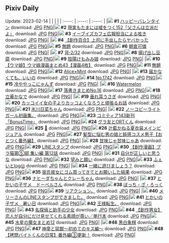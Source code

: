 ## Pixiv Daily
Update: 2023-02-14
|      |      |      |
| :----: | :----: | :----: |
|![](https://pixiv.microyu.workers.dev/c/240x480/img-master/img/2023/02/13/08/18/39/105333365_p0_master1200.jpg) **#1** [ハッピーバレンタイン](https://www.pixiv.net/artworks/105333365) download: [JPG](https://pixiv.microyu.workers.dev/img-original/img/2023/02/13/08/18/39/105333365_p0.jpg) [PNG](https://pixiv.microyu.workers.dev/img-original/img/2023/02/13/08/18/39/105333365_p0.png)|![](https://pixiv.microyu.workers.dev/c/240x480/img-master/img/2023/02/12/18/44/49/105311801_p0_master1200.jpg) **#2** [現実もたまには嘘をつく152「父さんは立派だよ」](https://www.pixiv.net/artworks/105311801) download: [JPG](https://pixiv.microyu.workers.dev/img-original/img/2023/02/12/18/44/49/105311801_p0.jpg) [PNG](https://pixiv.microyu.workers.dev/img-original/img/2023/02/12/18/44/49/105311801_p0.png)|![](https://pixiv.microyu.workers.dev/c/240x480/img-master/img/2023/02/12/01/57/24/105294460_p0_master1200.jpg) **#3** [イーブイズカフェ広報担当による呟き](https://www.pixiv.net/artworks/105294460) download: [JPG](https://pixiv.microyu.workers.dev/img-original/img/2023/02/12/01/57/24/105294460_p0.jpg) [PNG](https://pixiv.microyu.workers.dev/img-original/img/2023/02/12/01/57/24/105294460_p0.png)|
|![](https://pixiv.microyu.workers.dev/c/240x480/img-master/img/2023/02/12/19/17/04/105314148_p0_master1200.jpg) **#4** [【創作百合】上司に手出したらヤバかった](https://www.pixiv.net/artworks/105314148) download: [JPG](https://pixiv.microyu.workers.dev/img-original/img/2023/02/12/19/17/04/105314148_p0.jpg) [PNG](https://pixiv.microyu.workers.dev/img-original/img/2023/02/12/19/17/04/105314148_p0.png)|![](https://pixiv.microyu.workers.dev/c/240x480/img-master/img/2023/02/12/00/00/51/105290772_p0_master1200.jpg) **#5** [無題](https://www.pixiv.net/artworks/105290772) download: [JPG](https://pixiv.microyu.workers.dev/img-original/img/2023/02/12/00/00/51/105290772_p0.jpg) [PNG](https://pixiv.microyu.workers.dev/img-original/img/2023/02/12/00/00/51/105290772_p0.png)|![](https://pixiv.microyu.workers.dev/c/240x480/img-master/img/2023/02/12/12/11/09/105303357_p0_master1200.jpg) **#6** [朝倉可憐](https://www.pixiv.net/artworks/105303357) download: [JPG](https://pixiv.microyu.workers.dev/img-original/img/2023/02/12/12/11/09/105303357_p0.jpg) [PNG](https://pixiv.microyu.workers.dev/img-original/img/2023/02/12/12/11/09/105303357_p0.png)|
|![](https://pixiv.microyu.workers.dev/c/240x480/img-master/img/2023/02/12/00/04/10/105291092_p0_master1200.jpg) **#7** [背‐2/32](https://www.pixiv.net/artworks/105291092) download: [JPG](https://pixiv.microyu.workers.dev/img-original/img/2023/02/12/00/04/10/105291092_p0.jpg) [PNG](https://pixiv.microyu.workers.dev/img-original/img/2023/02/12/00/04/10/105291092_p0.png)|![](https://pixiv.microyu.workers.dev/c/240x480/img-master/img/2023/02/12/20/30/01/105316596_p0_master1200.jpg) **#8** [揚げ出し豆腐](https://www.pixiv.net/artworks/105316596) download: [JPG](https://pixiv.microyu.workers.dev/img-original/img/2023/02/12/20/30/01/105316596_p0.jpg) [PNG](https://pixiv.microyu.workers.dev/img-original/img/2023/02/12/20/30/01/105316596_p0.png)|![](https://pixiv.microyu.workers.dev/c/240x480/img-master/img/2023/02/12/00/00/54/105290782_p0_master1200.jpg) **#9** [陰陽けもみみ娘](https://www.pixiv.net/artworks/105290782) download: [JPG](https://pixiv.microyu.workers.dev/img-original/img/2023/02/12/00/00/54/105290782_p0.jpg) [PNG](https://pixiv.microyu.workers.dev/img-original/img/2023/02/12/00/00/54/105290782_p0.png)|
|![](https://pixiv.microyu.workers.dev/c/240x480/img-master/img/2023/02/12/00/02/33/105290981_p0_master1200.jpg) **#10** [【ウマ娘】ウマ娘漫画まとめ43【漫画4枚】](https://www.pixiv.net/artworks/105290981) download: [JPG](https://pixiv.microyu.workers.dev/img-original/img/2023/02/12/00/02/33/105290981_p0.jpg) [PNG](https://pixiv.microyu.workers.dev/img-original/img/2023/02/12/00/02/33/105290981_p0.png)|![](https://pixiv.microyu.workers.dev/c/240x480/img-master/img/2023/02/12/21/18/58/105318517_p0_master1200.jpg) **#11** [無題](https://www.pixiv.net/artworks/105318517) download: [JPG](https://pixiv.microyu.workers.dev/img-original/img/2023/02/12/21/18/58/105318517_p0.jpg) [PNG](https://pixiv.microyu.workers.dev/img-original/img/2023/02/12/21/18/58/105318517_p0.png)|![](https://pixiv.microyu.workers.dev/c/240x480/img-master/img/2023/02/12/18/39/22/105312996_p0_master1200.jpg) **#12** [Alice×Mint](https://www.pixiv.net/artworks/105312996) download: [JPG](https://pixiv.microyu.workers.dev/img-original/img/2023/02/12/18/39/22/105312996_p0.jpg) [PNG](https://pixiv.microyu.workers.dev/img-original/img/2023/02/12/18/39/22/105312996_p0.png)|
|![](https://pixiv.microyu.workers.dev/c/240x480/img-master/img/2023/02/13/00/02/18/105325614_p0_master1200.jpg) **#13** [届かなくても、いいの](https://www.pixiv.net/artworks/105325614) download: [JPG](https://pixiv.microyu.workers.dev/img-original/img/2023/02/13/00/02/18/105325614_p0.jpg) [PNG](https://pixiv.microyu.workers.dev/img-original/img/2023/02/13/00/02/18/105325614_p0.png)|![](https://pixiv.microyu.workers.dev/c/240x480/img-master/img/2023/02/13/00/25/42/105290744_p0_master1200.jpg) **#14** [No.1742](https://www.pixiv.net/artworks/105290744) download: [JPG](https://pixiv.microyu.workers.dev/img-original/img/2023/02/13/00/25/42/105290744_p0.jpg) [PNG](https://pixiv.microyu.workers.dev/img-original/img/2023/02/13/00/25/42/105290744_p0.png)|![](https://pixiv.microyu.workers.dev/c/240x480/img-master/img/2023/02/13/20/30/02/105345975_p0_master1200.jpg) **#15** [冷ややっこにゃんず](https://www.pixiv.net/artworks/105345975) download: [JPG](https://pixiv.microyu.workers.dev/img-original/img/2023/02/13/20/30/02/105345975_p0.jpg) [PNG](https://pixiv.microyu.workers.dev/img-original/img/2023/02/13/20/30/02/105345975_p0.png)|
|![](https://pixiv.microyu.workers.dev/c/240x480/img-master/img/2023/02/12/02/21/52/105293306_p0_master1200.jpg) **#16** [Watermelon](https://www.pixiv.net/artworks/105293306) download: [JPG](https://pixiv.microyu.workers.dev/img-original/img/2023/02/12/02/21/52/105293306_p0.jpg) [PNG](https://pixiv.microyu.workers.dev/img-original/img/2023/02/12/02/21/52/105293306_p0.png)|![](https://pixiv.microyu.workers.dev/c/240x480/img-master/img/2023/02/12/12/44/44/105304111_p0_master1200.jpg) **#17** [落書きまとめNo.16](https://www.pixiv.net/artworks/105304111) download: [JPG](https://pixiv.microyu.workers.dev/img-original/img/2023/02/12/12/44/44/105304111_p0.jpg) [PNG](https://pixiv.microyu.workers.dev/img-original/img/2023/02/12/12/44/44/105304111_p0.png)|![](https://pixiv.microyu.workers.dev/c/240x480/img-master/img/2023/02/12/12/35/49/105303923_p0_master1200.jpg) **#18** [立華かなで](https://www.pixiv.net/artworks/105303923) download: [JPG](https://pixiv.microyu.workers.dev/img-original/img/2023/02/12/12/35/49/105303923_p0.jpg) [PNG](https://pixiv.microyu.workers.dev/img-original/img/2023/02/12/12/35/49/105303923_p0.png)|
|![](https://pixiv.microyu.workers.dev/c/240x480/img-master/img/2023/02/12/22/34/14/105321602_p0_master1200.jpg) **#19** [垂れ耳うさぎ](https://www.pixiv.net/artworks/105321602) download: [JPG](https://pixiv.microyu.workers.dev/img-original/img/2023/02/12/22/34/14/105321602_p0.jpg) [PNG](https://pixiv.microyu.workers.dev/img-original/img/2023/02/12/22/34/14/105321602_p0.png)|![](https://pixiv.microyu.workers.dev/c/240x480/img-master/img/2023/02/12/12/00/40/105303113_p0_master1200.jpg) **#20** [カッコイイ女の子よりカッコよくなろうと頑張るお話](https://www.pixiv.net/artworks/105303113) download: [JPG](https://pixiv.microyu.workers.dev/img-original/img/2023/02/12/12/00/40/105303113_p0.jpg) [PNG](https://pixiv.microyu.workers.dev/img-original/img/2023/02/12/12/00/40/105303113_p0.png)|![](https://pixiv.microyu.workers.dev/c/240x480/img-master/img/2023/02/12/00/00/45/105290751_p0_master1200.jpg) **#21** [氷川日菜ちゃん](https://www.pixiv.net/artworks/105290751) download: [JPG](https://pixiv.microyu.workers.dev/img-original/img/2023/02/12/00/00/45/105290751_p0.jpg) [PNG](https://pixiv.microyu.workers.dev/img-original/img/2023/02/12/00/00/45/105290751_p0.png)|
|![](https://pixiv.microyu.workers.dev/c/240x480/img-master/img/2023/02/12/14/15/41/105306059_p0_master1200.jpg) **#22** [ノーコピーライトガール初画集。](https://www.pixiv.net/artworks/105306059) download: [JPG](https://pixiv.microyu.workers.dev/img-original/img/2023/02/12/14/15/41/105306059_p0.jpg) [PNG](https://pixiv.microyu.workers.dev/img-original/img/2023/02/12/14/15/41/105306059_p0.png)|![](https://pixiv.microyu.workers.dev/c/240x480/img-master/img/2023/02/12/03/49/53/105296339_p0_master1200.jpg) **#23** [コミティア143新刊「BonusTime」](https://www.pixiv.net/artworks/105296339) download: [JPG](https://pixiv.microyu.workers.dev/img-original/img/2023/02/12/03/49/53/105296339_p0.jpg) [PNG](https://pixiv.microyu.workers.dev/img-original/img/2023/02/12/03/49/53/105296339_p0.png)|![](https://pixiv.microyu.workers.dev/c/240x480/img-master/img/2023/02/12/00/25/59/105291918_p0_master1200.jpg) **#24** [グラ友とORTくん](https://www.pixiv.net/artworks/105291918) download: [JPG](https://pixiv.microyu.workers.dev/img-original/img/2023/02/12/00/25/59/105291918_p0.jpg) [PNG](https://pixiv.microyu.workers.dev/img-original/img/2023/02/12/00/25/59/105291918_p0.png)|
|![](https://pixiv.microyu.workers.dev/c/240x480/img-master/img/2023/02/14/08/55/32/105346327_p0_master1200.jpg) **#25** [🌈](https://www.pixiv.net/artworks/105346327) download: [JPG](https://pixiv.microyu.workers.dev/img-original/img/2023/02/14/08/55/32/105346327_p0.jpg) [PNG](https://pixiv.microyu.workers.dev/img-original/img/2023/02/14/08/55/32/105346327_p0.png)|![](https://pixiv.microyu.workers.dev/c/240x480/img-master/img/2023/02/12/10/06/32/105300905_p0_master1200.jpg) **#26** [辻藍かねる夏衣装メインビジュアル](https://www.pixiv.net/artworks/105300905) download: [JPG](https://pixiv.microyu.workers.dev/img-original/img/2023/02/12/10/06/32/105300905_p0.jpg) [PNG](https://pixiv.microyu.workers.dev/img-original/img/2023/02/12/10/06/32/105300905_p0.png)|![](https://pixiv.microyu.workers.dev/c/240x480/img-master/img/2023/02/13/12/00/08/105336116_p0_master1200.jpg) **#27** [髪型に悩む男の娘と鈍感コスメ男子【おとつく番外編】](https://www.pixiv.net/artworks/105336116) download: [JPG](https://pixiv.microyu.workers.dev/img-original/img/2023/02/13/12/00/08/105336116_p0.jpg) [PNG](https://pixiv.microyu.workers.dev/img-original/img/2023/02/13/12/00/08/105336116_p0.png)|
|![](https://pixiv.microyu.workers.dev/c/240x480/img-master/img/2023/02/12/01/21/04/105293639_p0_master1200.jpg) **#28** [甘味じゃ甘味じゃあ](https://www.pixiv.net/artworks/105293639) download: [JPG](https://pixiv.microyu.workers.dev/img-original/img/2023/02/12/01/21/04/105293639_p0.jpg) [PNG](https://pixiv.microyu.workers.dev/img-original/img/2023/02/12/01/21/04/105293639_p0.png)|![](https://pixiv.microyu.workers.dev/c/240x480/img-master/img/2023/02/13/00/00/46/105325426_p0_master1200.jpg) **#29** [LINEスタンプ](https://www.pixiv.net/artworks/105325426) download: [JPG](https://pixiv.microyu.workers.dev/img-original/img/2023/02/13/00/00/46/105325426_p0.jpg) [PNG](https://pixiv.microyu.workers.dev/img-original/img/2023/02/13/00/00/46/105325426_p0.png)|![](https://pixiv.microyu.workers.dev/c/240x480/img-master/img/2023/02/13/19/00/18/105343520_p0_master1200.jpg) **#30** [【創作漫画】ブラ猫第⑤部 集い編 第12話](https://www.pixiv.net/artworks/105343520) download: [JPG](https://pixiv.microyu.workers.dev/img-original/img/2023/02/13/19/00/18/105343520_p0.jpg) [PNG](https://pixiv.microyu.workers.dev/img-original/img/2023/02/13/19/00/18/105343520_p0.png)|
|![](https://pixiv.microyu.workers.dev/c/240x480/img-master/img/2023/02/12/00/03/56/105291080_p0_master1200.jpg) **#31** [自分が正しいと思うな](https://www.pixiv.net/artworks/105291080) download: [JPG](https://pixiv.microyu.workers.dev/img-original/img/2023/02/12/00/03/56/105291080_p0.jpg) [PNG](https://pixiv.microyu.workers.dev/img-original/img/2023/02/12/00/03/56/105291080_p0.png)|![](https://pixiv.microyu.workers.dev/c/240x480/img-master/img/2023/02/13/14/54/20/105338617_p0_master1200.jpg) **#32** [望みと願い](https://www.pixiv.net/artworks/105338617) download: [JPG](https://pixiv.microyu.workers.dev/img-original/img/2023/02/13/14/54/20/105338617_p0.jpg) [PNG](https://pixiv.microyu.workers.dev/img-original/img/2023/02/13/14/54/20/105338617_p0.png)|![](https://pixiv.microyu.workers.dev/c/240x480/img-master/img/2023/02/12/09/39/58/105300380_p0_master1200.jpg) **#33** [ふぇいとlog⑫](https://www.pixiv.net/artworks/105300380) download: [JPG](https://pixiv.microyu.workers.dev/img-original/img/2023/02/12/09/39/58/105300380_p0.jpg) [PNG](https://pixiv.microyu.workers.dev/img-original/img/2023/02/12/09/39/58/105300380_p0.png)|
|![](https://pixiv.microyu.workers.dev/c/240x480/img-master/img/2023/02/12/00/29/26/105292032_p0_master1200.jpg) **#34** [一緒に遊びましょう？](https://www.pixiv.net/artworks/105292032) download: [JPG](https://pixiv.microyu.workers.dev/img-original/img/2023/02/12/00/29/26/105292032_p0.jpg) [PNG](https://pixiv.microyu.workers.dev/img-original/img/2023/02/12/00/29/26/105292032_p0.png)|![](https://pixiv.microyu.workers.dev/c/240x480/img-master/img/2023/02/12/17/00/12/105310176_p0_master1200.jpg) **#35** [彼氏彼女にゴム買ってきてとお願いした結果](https://www.pixiv.net/artworks/105310176) download: [JPG](https://pixiv.microyu.workers.dev/img-original/img/2023/02/12/17/00/12/105310176_p0.jpg) [PNG](https://pixiv.microyu.workers.dev/img-original/img/2023/02/12/17/00/12/105310176_p0.png)|![](https://pixiv.microyu.workers.dev/c/240x480/img-master/img/2023/02/12/20/27/37/105316527_p0_master1200.jpg) **#36** [ナヒーダちゃんとクレーちゃん](https://www.pixiv.net/artworks/105316527) download: [JPG](https://pixiv.microyu.workers.dev/img-original/img/2023/02/12/20/27/37/105316527_p0.jpg) [PNG](https://pixiv.microyu.workers.dev/img-original/img/2023/02/12/20/27/37/105316527_p0.png)|
|![](https://pixiv.microyu.workers.dev/c/240x480/img-master/img/2023/02/13/00/52/10/105327369_p0_master1200.jpg) **#37** [とかいの子ザメ　ドーベルさん](https://www.pixiv.net/artworks/105327369) download: [JPG](https://pixiv.microyu.workers.dev/img-original/img/2023/02/13/00/52/10/105327369_p0.jpg) [PNG](https://pixiv.microyu.workers.dev/img-original/img/2023/02/13/00/52/10/105327369_p0.png)|![](https://pixiv.microyu.workers.dev/c/240x480/img-master/img/2023/02/13/00/03/54/105325710_p0_master1200.jpg) **#38** [ぼっち・ざ・ろっく](https://www.pixiv.net/artworks/105325710) download: [JPG](https://pixiv.microyu.workers.dev/img-original/img/2023/02/13/00/03/54/105325710_p0.jpg) [PNG](https://pixiv.microyu.workers.dev/img-original/img/2023/02/13/00/03/54/105325710_p0.png)|![](https://pixiv.microyu.workers.dev/c/240x480/img-master/img/2023/02/12/21/39/51/105318418_p0_master1200.jpg) **#39** [リアクション。](https://www.pixiv.net/artworks/105318418) download: [JPG](https://pixiv.microyu.workers.dev/img-original/img/2023/02/12/21/39/51/105318418_p0.jpg) [PNG](https://pixiv.microyu.workers.dev/img-original/img/2023/02/12/21/39/51/105318418_p0.png)|
|![](https://pixiv.microyu.workers.dev/c/240x480/img-master/img/2023/02/12/21/31/56/105319029_p0_master1200.jpg) **#40** [メリーさんのLINEスタンプができました。](https://www.pixiv.net/artworks/105319029) download: [JPG](https://pixiv.microyu.workers.dev/img-original/img/2023/02/12/21/31/56/105319029_p0.jpg) [PNG](https://pixiv.microyu.workers.dev/img-original/img/2023/02/12/21/31/56/105319029_p0.png)|![](https://pixiv.microyu.workers.dev/c/240x480/img-master/img/2023/02/12/00/05/47/105291172_p0_master1200.jpg) **#41** [とかいの子ザメ　暑い日](https://www.pixiv.net/artworks/105291172) download: [JPG](https://pixiv.microyu.workers.dev/img-original/img/2023/02/12/00/05/47/105291172_p0.jpg) [PNG](https://pixiv.microyu.workers.dev/img-original/img/2023/02/12/00/05/47/105291172_p0.png)|![](https://pixiv.microyu.workers.dev/c/240x480/img-master/img/2023/02/12/18/15/53/105312333_p0_master1200.jpg) **#42** [王様転生。](https://www.pixiv.net/artworks/105312333) download: [JPG](https://pixiv.microyu.workers.dev/img-original/img/2023/02/12/18/15/53/105312333_p0.jpg) [PNG](https://pixiv.microyu.workers.dev/img-original/img/2023/02/12/18/15/53/105312333_p0.png)|
|![](https://pixiv.microyu.workers.dev/c/240x480/img-master/img/2023/02/13/18/01/07/105332098_p0_master1200.jpg) **#43** [名探偵と助手の少女](https://www.pixiv.net/artworks/105332098) download: [JPG](https://pixiv.microyu.workers.dev/img-original/img/2023/02/13/18/01/07/105332098_p0.jpg) [PNG](https://pixiv.microyu.workers.dev/img-original/img/2023/02/13/18/01/07/105332098_p0.png)|![](https://pixiv.microyu.workers.dev/c/240x480/img-master/img/2023/02/12/00/03/55/105291079_p0_master1200.jpg) **#44** [【創作男女】恋人が自分にだけ見せてくれる素顔が尊い／単行本](https://www.pixiv.net/artworks/105291079) download: [JPG](https://pixiv.microyu.workers.dev/img-original/img/2023/02/12/00/03/55/105291079_p0.jpg) [PNG](https://pixiv.microyu.workers.dev/img-original/img/2023/02/12/00/03/55/105291079_p0.png)|![](https://pixiv.microyu.workers.dev/c/240x480/img-master/img/2023/02/12/17/04/49/105310297_p0_master1200.jpg) **#45** [水星の魔女まとめ12](https://www.pixiv.net/artworks/105310297) download: [JPG](https://pixiv.microyu.workers.dev/img-original/img/2023/02/12/17/04/49/105310297_p0.jpg) [PNG](https://pixiv.microyu.workers.dev/img-original/img/2023/02/12/17/04/49/105310297_p0.png)|
|![](https://pixiv.microyu.workers.dev/c/240x480/img-master/img/2023/02/13/01/34/31/105328407_p0_master1200.jpg) **#46** [黑白象棋](https://www.pixiv.net/artworks/105328407) download: [JPG](https://pixiv.microyu.workers.dev/img-original/img/2023/02/13/01/34/31/105328407_p0.jpg) [PNG](https://pixiv.microyu.workers.dev/img-original/img/2023/02/13/01/34/31/105328407_p0.png)|![](https://pixiv.microyu.workers.dev/c/240x480/img-master/img/2023/02/13/00/02/22/105325620_p0_master1200.jpg) **#47** [神童と猛獣～初めてのキス編～](https://www.pixiv.net/artworks/105325620) download: [JPG](https://pixiv.microyu.workers.dev/img-original/img/2023/02/13/00/02/22/105325620_p0.jpg) [PNG](https://pixiv.microyu.workers.dev/img-original/img/2023/02/13/00/02/22/105325620_p0.png)|![](https://pixiv.microyu.workers.dev/c/240x480/img-master/img/2023/02/12/12/00/21/105303089_p0_master1200.jpg) **#48** [【拷問バイトくんの日常】番外編③更新！](https://www.pixiv.net/artworks/105303089) download: [JPG](https://pixiv.microyu.workers.dev/img-original/img/2023/02/12/12/00/21/105303089_p0.jpg) [PNG](https://pixiv.microyu.workers.dev/img-original/img/2023/02/12/12/00/21/105303089_p0.png)|
